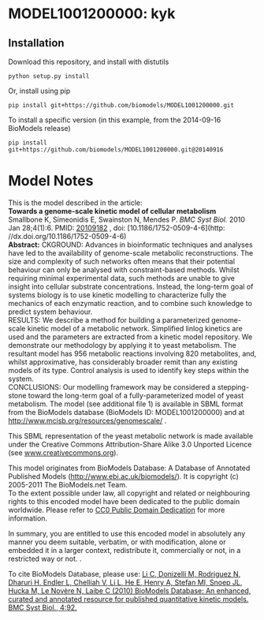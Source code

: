 # MODEL1001200000: kyk

## Installation

Download this repository, and install with distutils

`python setup.py install`

Or, install using pip

`pip install git+https://github.com/biomodels/MODEL1001200000.git`

To install a specific version (in this example, from the 2014-09-16 BioModels release)

`pip install git+https://github.com/biomodels/MODEL1001200000.git@20140916`


# Model Notes


This is the model described in the article:  
**Towards a genome-scale kinetic model of cellular metabolism**   
Smallbone K, Simeonidis E, Swainston N, Mendes P. _BMC Syst Biol._ 2010 Jan
28;4(1):6. PMID: [20109182](http://www.ncbi.nlm.nih.gov/pubmed/20109182) ,
doi: [10.1186/1752-0509-4-6](http: //dx.doi.org/10.1186/1752-0509-4-6)  
**Abstract:** CKGROUND: Advances in bioinformatic techniques and analyses have led to the availability of genome-scale metabolic reconstructions. The size and complexity of such networks often means that their potential behaviour can only be analysed with constraint-based methods. Whilst requiring minimal experimental data, such methods are unable to give insight into cellular substrate concentrations. Instead, the long-term goal of systems biology is to use kinetic modelling to characterize fully the mechanics of each enzymatic reaction, and to combine such knowledge to predict system behaviour.   
RESULTS: We describe a method for building a parameterized genome-scale
kinetic model of a metabolic network. Simplified linlog kinetics are used and
the parameters are extracted from a kinetic model repository. We demonstrate
our methodology by applying it to yeast metabolism. The resultant model has
956 metabolic reactions involving 820 metabolites, and, whilst approximative,
has considerably broader remit than any existing models of its type. Control
analysis is used to identify key steps within the system.  
CONCLUSIONS: Our modelling framework may be considered a stepping-stone toward
the long-term goal of a fully-parameterized model of yeast metabolism. The
model (see additional file 1) is available in SBML format from the BioModels
database (BioModels ID: MODEL1001200000) and at
<http://www.mcisb.org/resources/genomescale/> .

This SBML representation of the yeast metabolic network is made available
under the Creative Commons Attribution-Share Alike 3.0 Unported Licence (see
www.creativecommons.org).

This model originates from BioModels Database: A Database of Annotated
Published Models (http://www.ebi.ac.uk/biomodels/). It is copyright (c)
2005-2011 The BioModels.net Team.  
To the extent possible under law, all copyright and related or neighbouring
rights to this encoded model have been dedicated to the public domain
worldwide. Please refer to [CC0 Public Domain
Dedication](http://creativecommons.org/publicdomain/zero/1.0/) for more
information.

In summary, you are entitled to use this encoded model in absolutely any
manner you deem suitable, verbatim, or with modification, alone or embedded it
in a larger context, redistribute it, commercially or not, in a restricted way
or not. .  
  
To cite BioModels Database, please use: [Li C, Donizelli M, Rodriguez N,
Dharuri H, Endler L, Chelliah V, Li L, He E, Henry A, Stefan MI, Snoep JL,
Hucka M, Le Novère N, Laibe C (2010) BioModels Database: An enhanced, curated
and annotated resource for published quantitative kinetic models. BMC Syst
Biol., 4:92.](http://www.ncbi.nlm.nih.gov/pubmed/20587024)


